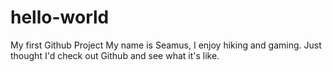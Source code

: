 # hello-world
My first Github Project 
My name is Seamus, I enjoy hiking and gaming. Just thought I'd check out Github and see what it's like. 
